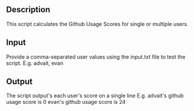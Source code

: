 ## Description
This script calculates the Github Usage Scores for single or multiple users.

## Input
Provide a comma-separated user values using the input.txt file to test the script. 
    E.g. advait, evan

## Output
The script output's each user's score on a single line
    E.g. advait's github usage score is 0
         evan's github usage score is 24